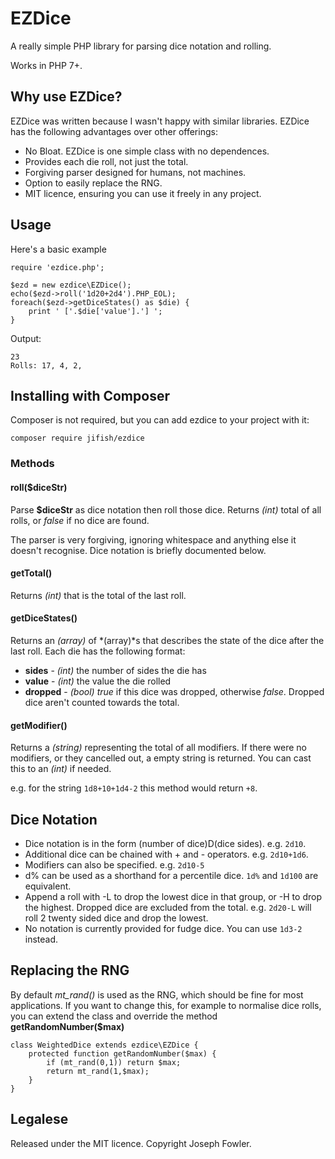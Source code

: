 # EZDice

A really simple PHP library for parsing dice notation and rolling.

Works in PHP 7+.

## Why use EZDice?

EZDice was written because I wasn't happy with similar libraries. EZDice has the following advantages over other offerings:

- No Bloat. EZDice is one simple class with no dependences.
- Provides each die roll, not just the total.
- Forgiving parser designed for humans, not machines.
- Option to easily replace the RNG.
- MIT licence, ensuring you can use it freely in any project.

## Usage

Here's a basic example

```
require 'ezdice.php';

$ezd = new ezdice\EZDice();
echo($ezd->roll('1d20+2d4').PHP_EOL);
foreach($ezd->getDiceStates() as $die) {
    print ' ['.$die['value'].'] ';
}
```

Output:
```
23
Rolls: 17, 4, 2,
```

## Installing with Composer

Composer is not required, but you can add ezdice to your project with it:

`composer require jifish/ezdice`

### Methods

#### roll($diceStr)

Parse **$diceStr** as dice notation then roll those dice. Returns *(int)* total of all rolls, or *false* if no dice are found.

The parser is very forgiving, ignoring whitespace and anything else it doesn't recognise. Dice notation is briefly documented below.

#### getTotal()

Returns *(int)* that is the total of the last roll.

#### getDiceStates()

Returns an *(array)* of *(array)*s that describes the state of the dice after the last roll. Each die has the following format:

- **sides** - *(int)* the number of sides the die has
- **value** - *(int)* the value the die rolled
- **dropped** - *(bool)* *true* if this dice was dropped, otherwise *false*. Dropped dice aren't counted towards the total.

#### getModifier()

Returns a *(string)* representing the total of all modifiers. If there were no modifiers, or they cancelled out, a empty string is returned. You can cast this to an *(int)* if needed.

e.g. for the string `1d8+10+1d4-2` this method would return `+8`.

## Dice Notation

- Dice notation is in the form (number of dice)D(dice sides). e.g. `2d10`.
- Additional dice can be chained with + and - operators. e.g. `2d10+1d6`.
- Modifiers can also be specified. e.g. `2d10-5`
- d% can be used as a shorthand for a percentile dice. `1d%` and `1d100` are equivalent.
- Append a roll with -L to drop the lowest dice in that group, or -H to drop the highest. Dropped dice are excluded from the total. e.g. `2d20-L` will roll 2 twenty sided dice and drop the lowest.
- No notation is currently provided for fudge dice. You can use `1d3-2` instead.

## Replacing the RNG

By default *mt_rand()* is used as the RNG, which should be fine for most applications. If you want to change this, for example to normalise dice rolls, you can extend the class and override the method **getRandomNumber($max)**

```
class WeightedDice extends ezdice\EZDice {
    protected function getRandomNumber($max) {
        if (mt_rand(0,1)) return $max;
        return mt_rand(1,$max);
    }
}
```

## Legalese

Released under the MIT licence. Copyright Joseph Fowler.
